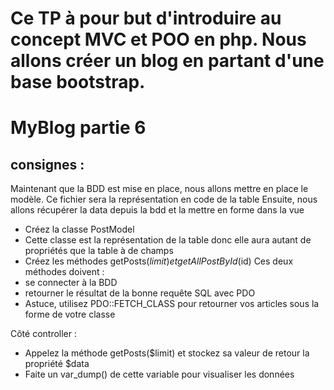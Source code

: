 # Ce TP à pour but d'introduire au concept MVC et POO en php. Nous allons créer un blog en partant d'une base bootstrap.

# MyBlog partie 6
## consignes : 
Maintenant que la BDD est mise en place, nous allons mettre en place le modèle. Ce fichier sera la représentation en code de la table
Ensuite, nous allons récupérer la data depuis la bdd et la mettre en forme dans la vue

- Créez la classe PostModel
- Cette classe est la représentation de la table donc elle aura autant de propriétés que la table à de champs
- Créez les méthodes getPosts($limit) et getAllPostById($id)
Ces deux méthodes doivent :  
- se connecter à la BDD
- retourner le résultat de la bonne requête SQL avec PDO
- Astuce, utilisez PDO::FETCH_CLASS pour retourner vos articles sous la forme de votre classe

Côté controller :
- Appelez la méthode getPosts($limit) et stockez sa valeur de retour la propriété $data
- Faite un var_dump() de cette variable pour visualiser les données



